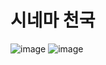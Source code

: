 # 시네마 천국

![image](https://user-images.githubusercontent.com/81108344/230413528-43501bcb-569d-494e-9464-dc77d8441a6b.png)
![image](https://user-images.githubusercontent.com/81108344/230413236-c4ac8f6c-1182-4bfe-9240-929487cce5c4.png)
